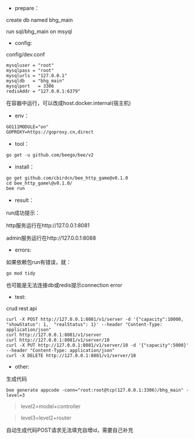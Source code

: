 - prepare：

create db named bhg_main

run sql/bhg_main on msyql


- config:

config/dev.conf
```
mysqluser = "root"
mysqlpass = "root"
mysqlurls = "127.0.0.1"
mysqldb   = "bhg_main"
mysqlport   = 3306
redisAddr = "127.0.0.1:6379"
```
在容器中运行，可以改成host.docker.internal(宿主机)


- env：
```
GO111MODULE="on"
GOPROXY=https://goproxy.cn,direct
```


- tool：
```
go get -u github.com/beego/bee/v2
```


- install：
```
go get github.com/cbirdcn/bee_http_game@v0.1.0
cd bee_http_game\@v0.1.0/
bee run
```


- result：

run成功提示：

http服务运行在http://127.0.0.1:8081

admin服务运行在http://127.0.0.1:8088


- errors:

如果依赖包run有错误，就：
```
go mod tidy
```
也可能是无法连接db或redis提示connection error


- test:

crud rest api
```
curl -X POST http://127.0.0.1:8081/v1/server -d '{"capacity":10000, "showStatus": 1,  "realStatus": 1}' --header "Content-Type: application/json"
curl http://127.0.0.1:8081/v1/server
curl http://127.0.0.1:8081/v1/server/10
curl -X PUT http://127.0.0.1:8081/v1/server/10 -d '{"capacity":5000}' --header "Content-Type: application/json"
curl -X DELETE http://127.0.0.1:8081/v1/server/10
```


- other:

生成代码
```
bee generate appcode -conn="root:root@tcp(127.0.0.1:3306)/bhg_main" -level=3
```
>level2=model+controller

>level3=level2+router

自动生成代码POST请求无法填充自增id，需要自己补充
